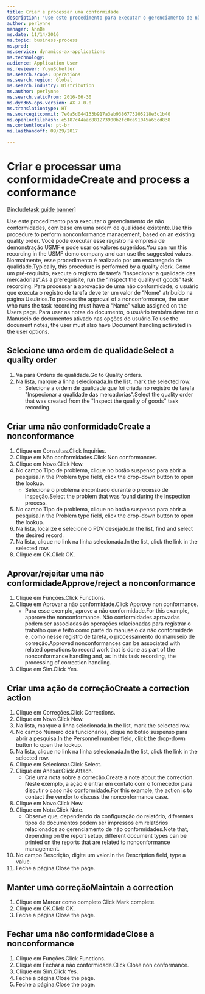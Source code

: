 ```yaml
---
title: Criar e processar uma conformidade
description: "Use este procedimento para executar o gerenciamento de não conformidades, com base em uma ordem de qualidade existente."
author: perlynne
manager: AnnBe
ms.date: 11/14/2016
ms.topic: business-process
ms.prod: 
ms.service: dynamics-ax-applications
ms.technology: 
audience: Application User
ms.reviewer: YuyuScheller
ms.search.scope: Operations
ms.search.region: Global
ms.search.industry: Distribution
ms.author: perlynne
ms.search.validFrom: 2016-06-30
ms.dyn365.ops.version: AX 7.0.0
ms.translationtype: HT
ms.sourcegitcommit: 7e0a5d044133b917a3eb9386773205218e5c1b40
ms.openlocfilehash: e5187c44aac881273900b2fc0ca91045a65cd838
ms.contentlocale: pt-br
ms.lasthandoff: 09/29/2017

---
```

# <a name="create-and-process-a-conformance"></a><span data-ttu-id="2ffa0-103">Criar e processar uma conformidade</span><span class="sxs-lookup"><span data-stu-id="2ffa0-103">Create and process a conformance</span></span>

[!include[task guide banner](../../includes/task-guide-banner.md)]

<span data-ttu-id="2ffa0-104">Use este procedimento para executar o gerenciamento de não conformidades, com base em uma ordem de qualidade existente.</span><span class="sxs-lookup"><span data-stu-id="2ffa0-104">Use this procedure to perform nonconformance management, based on an existing quality order.</span></span> <span data-ttu-id="2ffa0-105">Você pode executar esse registro na empresa de demonstração USMF e pode usar os valores sugeridos.</span><span class="sxs-lookup"><span data-stu-id="2ffa0-105">You can run this recording in the USMF demo company and can use the suggested values.</span></span> <span data-ttu-id="2ffa0-106">Normalmente, esse procedimento é realizado por um encarregado de qualidade.</span><span class="sxs-lookup"><span data-stu-id="2ffa0-106">Typically, this procedure is performed by a quality clerk.</span></span>  <span data-ttu-id="2ffa0-107">Como um pré-requisito, execute o registro de tarefa “Inspecionar a qualidade das mercadorias“.</span><span class="sxs-lookup"><span data-stu-id="2ffa0-107">As a prerequisite, run the “Inspect the quality of goods” task recording.</span></span> <span data-ttu-id="2ffa0-108">Para processar a aprovação de uma não conformidade, o usuário que executa o registro de tarefa deve ter um valor de “Nome“ atribuído na página Usuários.</span><span class="sxs-lookup"><span data-stu-id="2ffa0-108">To process the approval of a nonconformance, the user who runs the task recording must have a “Name” value assigned on the Users page.</span></span> <span data-ttu-id="2ffa0-109">Para usar as notas do documento, o usuário também deve ter o Manuseio de documentos ativado nas opções do usuário.</span><span class="sxs-lookup"><span data-stu-id="2ffa0-109">To use the document notes, the user must also have Document handling activated in the user options.</span></span>


## <a name="select-a-quality-order"></a><span data-ttu-id="2ffa0-110">Selecione uma ordem de qualidade</span><span class="sxs-lookup"><span data-stu-id="2ffa0-110">Select a quality order</span></span>
1. <span data-ttu-id="2ffa0-111">Vá para Ordens de qualidade.</span><span class="sxs-lookup"><span data-stu-id="2ffa0-111">Go to Quality orders.</span></span>
2. <span data-ttu-id="2ffa0-112">Na lista, marque a linha selecionada.</span><span class="sxs-lookup"><span data-stu-id="2ffa0-112">In the list, mark the selected row.</span></span>
    * <span data-ttu-id="2ffa0-113">Selecione a ordem de qualidade que foi criada no registro de tarefa "Inspecionar a qualidade das mercadorias".</span><span class="sxs-lookup"><span data-stu-id="2ffa0-113">Select the quality order that was created from the "Inspect the quality of goods" task recording.</span></span>  

## <a name="create-a-nonconformance"></a><span data-ttu-id="2ffa0-114">Criar uma não conformidade</span><span class="sxs-lookup"><span data-stu-id="2ffa0-114">Create a nonconformance</span></span>
1. <span data-ttu-id="2ffa0-115">Clique em Consultas.</span><span class="sxs-lookup"><span data-stu-id="2ffa0-115">Click Inquiries.</span></span>
2. <span data-ttu-id="2ffa0-116">Clique em Não conformidades.</span><span class="sxs-lookup"><span data-stu-id="2ffa0-116">Click Non conformances.</span></span>
3. <span data-ttu-id="2ffa0-117">Clique em Novo.</span><span class="sxs-lookup"><span data-stu-id="2ffa0-117">Click New.</span></span>
4. <span data-ttu-id="2ffa0-118">No campo Tipo de problema, clique no botão suspenso para abrir a pesquisa.</span><span class="sxs-lookup"><span data-stu-id="2ffa0-118">In the Problem type field, click the drop-down button to open the lookup.</span></span>
    * <span data-ttu-id="2ffa0-119">Selecione o problema encontrado durante o processo de inspeção.</span><span class="sxs-lookup"><span data-stu-id="2ffa0-119">Select the problem that was found during the inspection process.</span></span>  
5. <span data-ttu-id="2ffa0-120">No campo Tipo de problema, clique no botão suspenso para abrir a pesquisa.</span><span class="sxs-lookup"><span data-stu-id="2ffa0-120">In the Problem type field, click the drop-down button to open the lookup.</span></span>
6. <span data-ttu-id="2ffa0-121">Na lista, localize e selecione o PDV desejado.</span><span class="sxs-lookup"><span data-stu-id="2ffa0-121">In the list, find and select the desired record.</span></span>
7. <span data-ttu-id="2ffa0-122">Na lista, clique no link na linha selecionada.</span><span class="sxs-lookup"><span data-stu-id="2ffa0-122">In the list, click the link in the selected row.</span></span>
8. <span data-ttu-id="2ffa0-123">Clique em OK.</span><span class="sxs-lookup"><span data-stu-id="2ffa0-123">Click OK.</span></span>

## <a name="approvereject-a-nonconformance"></a><span data-ttu-id="2ffa0-124">Aprovar/rejeitar uma não conformidade</span><span class="sxs-lookup"><span data-stu-id="2ffa0-124">Approve/reject a nonconformance</span></span>
1. <span data-ttu-id="2ffa0-125">Clique em Funções.</span><span class="sxs-lookup"><span data-stu-id="2ffa0-125">Click Functions.</span></span>
2. <span data-ttu-id="2ffa0-126">Clique em Aprovar a não conformidade.</span><span class="sxs-lookup"><span data-stu-id="2ffa0-126">Click Approve non conformance.</span></span>
    * <span data-ttu-id="2ffa0-127">Para esse exemplo, aprove a não conformidade.</span><span class="sxs-lookup"><span data-stu-id="2ffa0-127">For this example, approve the nonconformance.</span></span> <span data-ttu-id="2ffa0-128">Não conformidades aprovadas podem ser associadas às operações relacionadas para registrar o trabalho que é feito como parte do manuseio da não conformidade e, como nesse registro de tarefa, o processamento do manuseio de correção.</span><span class="sxs-lookup"><span data-stu-id="2ffa0-128">Approved nonconformances can be associated with related operations to record work that is done as part of the nonconformance handling and, as in this task recording, the processing of correction handling.</span></span>  
3. <span data-ttu-id="2ffa0-129">Clique em Sim.</span><span class="sxs-lookup"><span data-stu-id="2ffa0-129">Click Yes.</span></span>

## <a name="create-a-correction-action"></a><span data-ttu-id="2ffa0-130">Criar uma ação de correção</span><span class="sxs-lookup"><span data-stu-id="2ffa0-130">Create a correction action</span></span>
1. <span data-ttu-id="2ffa0-131">Clique em Correções.</span><span class="sxs-lookup"><span data-stu-id="2ffa0-131">Click Corrections.</span></span>
2. <span data-ttu-id="2ffa0-132">Clique em Novo.</span><span class="sxs-lookup"><span data-stu-id="2ffa0-132">Click New.</span></span>
3. <span data-ttu-id="2ffa0-133">Na lista, marque a linha selecionada.</span><span class="sxs-lookup"><span data-stu-id="2ffa0-133">In the list, mark the selected row.</span></span>
4. <span data-ttu-id="2ffa0-134">No campo Número dos funcionários, clique no botão suspenso para abrir a pesquisa.</span><span class="sxs-lookup"><span data-stu-id="2ffa0-134">In the Personnel number field, click the drop-down button to open the lookup.</span></span>
5. <span data-ttu-id="2ffa0-135">Na lista, clique no link na linha selecionada.</span><span class="sxs-lookup"><span data-stu-id="2ffa0-135">In the list, click the link in the selected row.</span></span>
6. <span data-ttu-id="2ffa0-136">Clique em Selecionar.</span><span class="sxs-lookup"><span data-stu-id="2ffa0-136">Click Select.</span></span>
7. <span data-ttu-id="2ffa0-137">Clique em Anexar.</span><span class="sxs-lookup"><span data-stu-id="2ffa0-137">Click Attach.</span></span>
    * <span data-ttu-id="2ffa0-138">Crie uma nota sobre a correção.</span><span class="sxs-lookup"><span data-stu-id="2ffa0-138">Create a note about the correction.</span></span> <span data-ttu-id="2ffa0-139">Neste exemplo, a ação é entrar em contato com o fornecedor para discutir o caso não conformidade.</span><span class="sxs-lookup"><span data-stu-id="2ffa0-139">For this example, the action is to contact the vendor to discuss the nonconformance case.</span></span>  
8. <span data-ttu-id="2ffa0-140">Clique em Novo.</span><span class="sxs-lookup"><span data-stu-id="2ffa0-140">Click New.</span></span>
9. <span data-ttu-id="2ffa0-141">Clique em Nota.</span><span class="sxs-lookup"><span data-stu-id="2ffa0-141">Click Note.</span></span>
    * <span data-ttu-id="2ffa0-142">Observe que, dependendo da configuração do relatório, diferentes tipos de documentos podem ser impressos em relatórios relacionados ao gerenciamento de não conformidades.</span><span class="sxs-lookup"><span data-stu-id="2ffa0-142">Note that, depending on the report setup, different document types can be printed on the reports that are related to nonconformance management.</span></span>  
10. <span data-ttu-id="2ffa0-143">No campo Descrição, digite um valor.</span><span class="sxs-lookup"><span data-stu-id="2ffa0-143">In the Description field, type a value.</span></span>
11. <span data-ttu-id="2ffa0-144">Feche a página.</span><span class="sxs-lookup"><span data-stu-id="2ffa0-144">Close the page.</span></span>

## <a name="maintain-a-correction"></a><span data-ttu-id="2ffa0-145">Manter uma correção</span><span class="sxs-lookup"><span data-stu-id="2ffa0-145">Maintain a correction</span></span>
1. <span data-ttu-id="2ffa0-146">Clique em Marcar como completo.</span><span class="sxs-lookup"><span data-stu-id="2ffa0-146">Click Mark complete.</span></span>
2. <span data-ttu-id="2ffa0-147">Clique em OK.</span><span class="sxs-lookup"><span data-stu-id="2ffa0-147">Click OK.</span></span>
3. <span data-ttu-id="2ffa0-148">Feche a página.</span><span class="sxs-lookup"><span data-stu-id="2ffa0-148">Close the page.</span></span>

## <a name="close-a-nonconformance"></a><span data-ttu-id="2ffa0-149">Fechar uma não conformidade</span><span class="sxs-lookup"><span data-stu-id="2ffa0-149">Close a nonconformance</span></span>
1. <span data-ttu-id="2ffa0-150">Clique em Funções.</span><span class="sxs-lookup"><span data-stu-id="2ffa0-150">Click Functions.</span></span>
2. <span data-ttu-id="2ffa0-151">Clique em Fechar a não conformidade.</span><span class="sxs-lookup"><span data-stu-id="2ffa0-151">Click Close non conformance.</span></span>
3. <span data-ttu-id="2ffa0-152">Clique em Sim.</span><span class="sxs-lookup"><span data-stu-id="2ffa0-152">Click Yes.</span></span>
4. <span data-ttu-id="2ffa0-153">Feche a página.</span><span class="sxs-lookup"><span data-stu-id="2ffa0-153">Close the page.</span></span>
5. <span data-ttu-id="2ffa0-154">Feche a página.</span><span class="sxs-lookup"><span data-stu-id="2ffa0-154">Close the page.</span></span>

